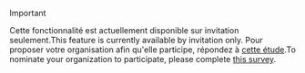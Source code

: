 > [!IMPORTANT]
> <span data-ttu-id="ab67d-101">Cette fonctionnalité est actuellement disponible sur invitation seulement.</span><span class="sxs-lookup"><span data-stu-id="ab67d-101">This feature is currently available by invitation only.</span></span> <span data-ttu-id="ab67d-102">Pour proposer votre organisation afin qu'elle participe, répondez à [cette étude](https://aka.ms/ax2012upgrade).</span><span class="sxs-lookup"><span data-stu-id="ab67d-102">To nominate your organization to participate, please complete [this survey](https://aka.ms/ax2012upgrade).</span></span> 
